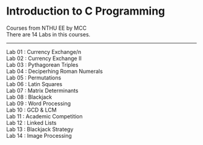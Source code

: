 # Introduction to C Programming
Courses from NTHU EE by MCC  
There are 14 Labs in this courses.   

-------------------------------
Lab 01 : Currency Exchange/n  
Lab 02 : Currency Exchange II  
Lab 03 : Pythagorean Triples  
Lab 04 : Deciperhing Roman Numerals  
Lab 05 : Permutations  
Lab 06 : Latin Squares  
Lab 07 : Matrix Determinants  
Lab 08 : Blackjack  
Lab 09 : Word Processing  
Lab 10 : GCD & LCM  
Lab 11 : Academic Competition  
Lab 12 : Linked Lists  
Lab 13 : Blackjack Strategy  
Lab 14 : Image Processing  
